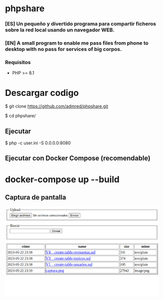 # phpshare

### [ES] Un peque&ntilde;o y divertido programa para compartir ficheros sobre la red local usando un navegador WEB.

### [EN] A small program to enable me pass files from phone to desktop with no pass for services of big corpos.

### Requisitos
- PHP >= 8.1

# Descargar codigo
$ git clone https://github.com/admred/phpshare.git

$ cd phpshare/

## Ejecutar

$ php -c user.ini -S 0.0.0.0:8080

## Ejecutar con Docker Compose (recomendable)

# docker-compose up --build


## Captura de pantalla

<p align="center">
	<img src="assets/captura.png">
</p>


